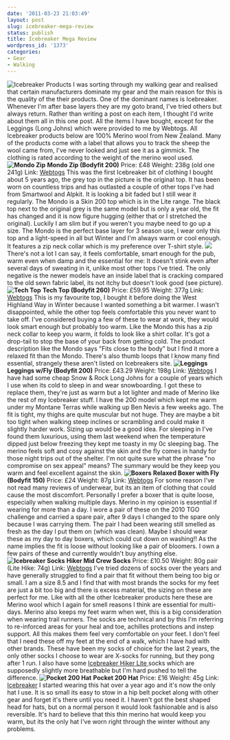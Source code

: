 ```yaml
---
date: '2011-03-23 21:03:49'
layout: post
slug: icebreaker-mega-review
status: publish
title: Icebreaker Mega Review
wordpress_id: '1373'
categories:
- Gear
- Walking
---
```


![Icebreaker Products](http://www.stevenhorner.com/wp-content/uploads/2011/03/Icebreaker-004.jpg) I was sorting through my walking gear and realised that certain manufacturers dominate my gear and the main reason for this is the quality of the their products. One of the dominant names is Icebreaker. Whenever I'm after base layers they are my goto brand, I've tried others but always return. Rather than writing a post on each item, I thought I'd write about them all in this one post. All the items I have bought, except for the Leggings (Long Johns) which were provided to me by Webtogs. All Icebreaker products below are 100% Merino wool from New Zealand. Many of the products come with a label that allows you to track the sheep the wool came from, I've never looked and just see it as a gimmick. The clothing is rated according to the weight of the merino wool used. **![Mondo Zip](http://www.stevenhorner.com/wp-content/uploads/2011/03/Icebreaker-011.jpg)** **Mondo Zip (Bodyfit 200)** Price: £48 Weight: 238g (old one 241g) Link: [Webtogs](http://www.webtogs.co.uk/Icebreaker_Mens_Mondo_Zip_100087.html) This was the first Icebreaker bit of clothing I bought about 5 years ago, the grey top in the picture is the original top. It has been worn on countless trips and has outlasted a couple of other tops I've had from Smartwool and Alpkit. It is looking a bit faded but I still wear it regularly. The Mondo is a Skin 200 top which is in the Lite range. The black top next to the original grey is the same model but is only a year old, the fit has changed and it is now figure hugging (either that or I stretched the original). Luckily I am slim but if you weren't you maybe need to go up a size. The Mondo is the perfect base layer for 3 season use, I wear only this top and a light-speed in all but Winter and I'm always warm or cool enough. It features a zip neck collar which is my preference over T-shirt style. ![](http://www.stevenhorner.com/wp-content/uploads/2011/03/Icebreaker-014-150x150.jpg) There's not a lot I can say, it feels comfortable, smart enough for the pub, warm even when damp and the essential for me: It doesn't stink even after several days of sweating in it, unlike most other tops I've tried. The only negative is the newer models have an inside label that is cracking compared to the old sewn fabric label, its not itchy but doesn't look good (see picture). **![Tech Top](http://www.stevenhorner.com/wp-content/uploads/2011/03/2011-03-23-Icebreaker.jpg)** **Tech Top (Bodyfit 260)** Price: £59.95 Weight: 377g Link: [Webtogs](http://www.webtogs.co.uk/Icebreaker_Mens_Tech_Top_100088-4135.html) This is my favourite top, I bought it before doing the West Highland Way in Winter because I wanted something a bit warmer. I wasn't disappointed, while the other top feels comfortable this you never want to take off. I've considered buying a few of these to wear at work, they would look smart enough but probably too warm. Like the Mondo this has a zip neck collar to keep you warm, it folds to look like a shirt collar. It's got a drop-tail to stop the base of your back from getting cold. The product description like the Mondo says "Fits close to the body" but I find it more a relaxed fit than the Mondo. There's also thumb loops that I know many find essential, strangely these aren't listed on Icebreakers site. **![Leggings](http://www.stevenhorner.com/wp-content/uploads/2011/03/Icebreaker-008.jpg)** **Leggings w/Fly (Bodyfit 200)** Price: £43.29 Weight: 198g Link: [Webtogs](http://www.webtogs.co.uk/Icebreaker_Mens_Leggings_Light_Weight_100249.html) I have had some cheap Snow & Rock Long Johns for a couple of years which I use when its cold to sleep in and wear snowboarding. I got these to replace them, they're just as warm but a lot lighter and made of Merino like the rest of my Icebreaker stuff. I have the 200 model which kept me warm under my Montane Terras while walking up Ben Nevis a few weeks ago. The fit is tight, my thighs are quite muscular but not huge. They are maybe a bit too tight when walking steep inclines or scrambling and could make it slightly harder work. Sizing up would be a good idea. For sleeping in I've found them luxurious, using them last weekend when the temperature dipped just below freezing they kept me toasty in my 0c sleeping bag. The merino feels soft and cosy against the skin and the fly comes in handy for those night trips out of the shelter. I'm not quite sure what the phrase "no compromise on sex appeal" means? The summary would be they keep you warm and feel excellent against the skin. **![Boxers](http://www.stevenhorner.com/wp-content/uploads/2011/03/Icebreaker-007.jpg)** **Relaxed Boxer with Fly (Bodyfit 150)** Price: £24 Weight: 87g Link: [Webtogs](http://www.webtogs.co.uk/Icebreaker_Boxer_Brief_150_100089.html) For some reason I've not read many reviews of underwear, but its an item of clothing that could cause the most discomfort. Personally I prefer a boxer that is quite loose, especially when walking multiple days. Merino in my opinion is essential if wearing for more than a day. I wore a pair of these on the 2010 TGO challenge and carried a spare pair, after 9 days I changed to the spare only because I was carrying them. The pair I had been wearing still smelled as fresh as the day I put them on (which was clean). Maybe I should wear these as my day to day boxers, which could cut down on washing!! As the name implies the fit is loose without looking like a pair of bloomers. I own a few pairs of these and currently wouldn't buy anything else. **![Icebreaker Socks](http://www.stevenhorner.com/wp-content/uploads/2011/03/2011-03-23-Icebreaker1.jpg)** **Hiker Mid Crew Socks** Price: £10.50 Weight: 80g pair (Lite Hike: 74g) Link: [Webtogs](http://www.webtogs.co.uk/Icebreaker_Mens_Hiker_Mid_Crew_Socks_101603-13664.html) I've tried dozens of socks over the years and have generally struggled to find a pair that fit without them being too big or small. I am a size 8.5 and I find that with most brands the socks for my feet are just a bit too big and there is excess material, the sizing on these are perfect for me. Like with all the other Icebreaker products here these are Merino wool which I again for smell reasons I think are essential for multi-days. Merino also keeps my feet warm when wet, this is a big consideration when wearing trail runners. The socks are technical and by this I'm referring to re-inforced areas for your heal and toe, achilles protections and instep support. All this makes them feel very comfortable on your feet. I don't feel that I need these off my feet at the end of a walk, which I have had with other brands. These have been my socks of choice for the last 2 years, the only other socks I choose to wear are X-socks for running, but they pong after 1 run. I also have some [Icebreaker Hiker Lite ](http://www.webtogs.co.uk/Icebreaker_Mens_Hiker_Lite_Socks_100265.html)socks which are supposedly slightly more breathable but I'm hard pushed to tell the difference. **![Pocket 200 Hat](http://www.stevenhorner.com/wp-content/uploads/2011/03/Buchaille-Etive-Mor-102.jpg)** **Pocket 200 Hat** Price: £16 Weight: 45g Link: [Icebreaker](http://www.icebreaker.com/site/icebreaker_man_hats_200_pocket_200.html) I started wearing this hat over a year ago and it's now the only hat I use. It is so small its easy to stow in a hip belt pocket along with other gear and forget it's there until you need it. I haven't got the best shaped head for hats, but on a normal person it would look fashionable and is also reversible. It's hard to believe that this thin merino hat would keep you warm, but its the only hat I've worn right through the winter without any problems.
